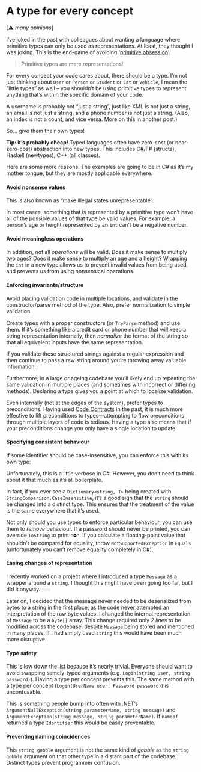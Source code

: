 # A type for every concept

[⚠ *many opinions*]

I’ve joked in the past with colleagues about wanting a language where primitive types can only be used as representations. At least, they thought I was joking. This is the end-game of avoiding ‘[primitive obsession](http://wiki.c2.com/?PrimitiveObsession)’.

> Primitive types are mere representations!

For every concept your code cares about, there should be a type. I’m not just thinking about `User` or `Person` or `Student` or `Cat` or `Vehicle`, I mean the “little types” as well – you shouldn’t be using primitive types to represent anything that’s within the specific domain of your code.

A username is probably not “just a string”, just like XML is not just a string, an email is not just a string, and a phone number is not just a string. (Also, an index is not a count, and vice versa. More on this in another post.)

So... give them their own types!

**Tip: it’s probably cheap!** Typed languages often have zero-cost (or near-zero-cost) abstraction into new types. This includes C#/F# (structs), Haskell (newtypes), C++ (all classes).

Here are some more reasons. The examples are going to be in C# as it’s my mother tongue, but they are mostly applicable everywhere.

#### Avoid nonsense values

This is also known as “make illegal states unrepresentable”.

In most cases, something that is represented by a primitive type won’t have all of the possible values of that type be valid values. For example, a person’s age or height represented by an `int` can’t be a negative number.

#### Avoid meaningless operations

In addition, not all *operations* will be valid. Does it make sense to multiply two ages? Does it make sense to multiply an age and a height? Wrapping the `int` in a new type allows us to prevent invalid values from being used, and prevents us from using nonsensical operations.

#### Enforcing invariants/structure

Avoid placing validation code in multiple locations, and validate in the constructor/parse method of the type. Also, prefer normalization to simple validation.

Create types with a proper constructors (or `TryParse` method) and use them. If it’s something like a credit card or phone number that will keep a string representation internally, then *normalize* the format of the string so that all equivalent inputs have the same representation.

If you validate these structured strings against a regular expression and then continue to pass a raw string around you’re throwing away valuable information.

Furthermore, in a large or ageing codebase you’ll likely end up repeating the same validation in multiple places (and sometimes with incorrect or differing methods). Declaring a type gives you a point at which to localize validation.

Even internally (not at the edges of the system), prefer types to preconditions. Having used [Code Contracts](https://github.com/Microsoft/CodeContracts) in the past, it is much more effective to lift preconditions to types—attempting to flow preconditions through multiple layers of code is tedious. Having a type also means that if your preconditions change you only have a single location to update.

#### Specifying consistent behaviour

If some identifier should be case-insensitive, you can enforce this with its own type:

<script src="https://gist.github.com/Porges/32905052935535640018c0642b148805.js?file=00-identifier.cs"></script>

Unfortunately, this is a little verbose in C#. However, you don’t need to think about it that much as it’s all boilerplate.

In fact, if you ever see a `Dictionary<string, T>` being created with `StringComparison.CaseInsensitive`, it’s a good sign that the `string` should be changed into a distinct type. This ensures that the treatment of the value is the same everywhere that it’s used.

Not only should you use types to enforce particular behaviour, you can use them to *remove* behaviour. If a password should never be printed, you can override `ToString` to print `"⛔"`. If you calculate a floating-point value that shouldn’t be compared for equality, throw `NotSupportedException` in `Equals` (unfortunately you can’t remove equality completely in C#).

#### Easing changes of representation

I recently worked on a project where I introduced a type `Message` as a wrapper around a `string`. I thought this might have been going too far, but I did it anyway. <small><span style="color: lightgrey">yolo</span></small>

Later on, I decided that the message never needed to be deserialized from bytes to a string in the first place, as the code never attempted an interpretation of the raw byte values. I changed the internal representation of `Message` to be a `byte[]` array. This change required only *2 lines* to be modified across the codebase, despite `Message` being stored and mentioned in many places. If I had simply used `string` this would have been much more disruptive.

#### Type safety

This is low down the list because it’s nearly trivial. Everyone should want to avoid swapping samely-typed arguments (e.g. `Login(string user, string password)`). Having a type per concept prevents this. The same method with a type per concept (`Login(UserName user, Password password)`) is unconfusable.

This is something people bump into often with .NET’s `ArgumentNullException(string parameterName, string message)` and `ArgumentException(string message, string parameterName)`. If `nameof` returned a type `Identifier` this would be easily preventable.

#### Preventing naming coincidences

This `string gobble` argument is not the same kind of *gobble* as the `string gobble` argument on that other type in a distant part of the codebase. Distinct types prevent programmer confusion.